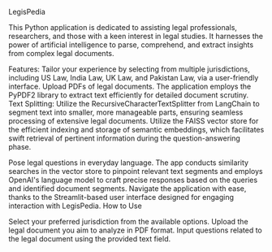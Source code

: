 LegisPedia

This Python application is dedicated to assisting legal professionals, researchers, and those with a keen interest in legal studies.
It harnesses the power of artificial intelligence to parse, comprehend, and extract insights from complex legal documents. 




Features: Tailor your experience by selecting from multiple jurisdictions, including US Law, India Law, UK Law, and Pakistan Law, via a user-friendly interface.
Upload PDFs of legal documents. The application employs the PyPDF2 library to extract text efficiently for detailed document scrutiny.
Text Splitting: Utilize the RecursiveCharacterTextSplitter from LangChain to segment text into smaller, more manageable parts, ensuring seamless processing of extensive legal documents.
Utilize the FAISS vector store for the efficient indexing and storage of semantic embeddings, which facilitates swift retrieval of pertinent information during the question-answering phase.

Pose legal questions in everyday language. The app conducts similarity searches in the vector store to pinpoint relevant text segments and employs OpenAI's language model to craft precise responses based on the queries and identified document segments.
Navigate the application with ease, thanks to the Streamlit-based user interface designed for engaging interaction with LegisPedia.
How to Use

Select your preferred jurisdiction from the available options.
Upload the legal document you aim to analyze in PDF format.
Input questions related to the legal document using the provided text field.



